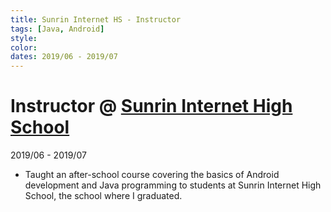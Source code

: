 ```yaml
---
title: Sunrin Internet HS - Instructor
tags: [Java, Android]
style: 
color: 
dates: 2019/06 - 2019/07
---
```


<!-- (Optional) Image -->


<!-- Title, Organization, Employment Type, and Duration -->
# Instructor @ [Sunrin Internet High School](https://sunrint.sen.hs.kr/)

2019/06 - 2019/07

<!-- Work, Responsibilities, and Activities -->
* Taught an after-school course covering the basics of Android development and Java programming to students at Sunrin Internet High School, the school where I graduated.